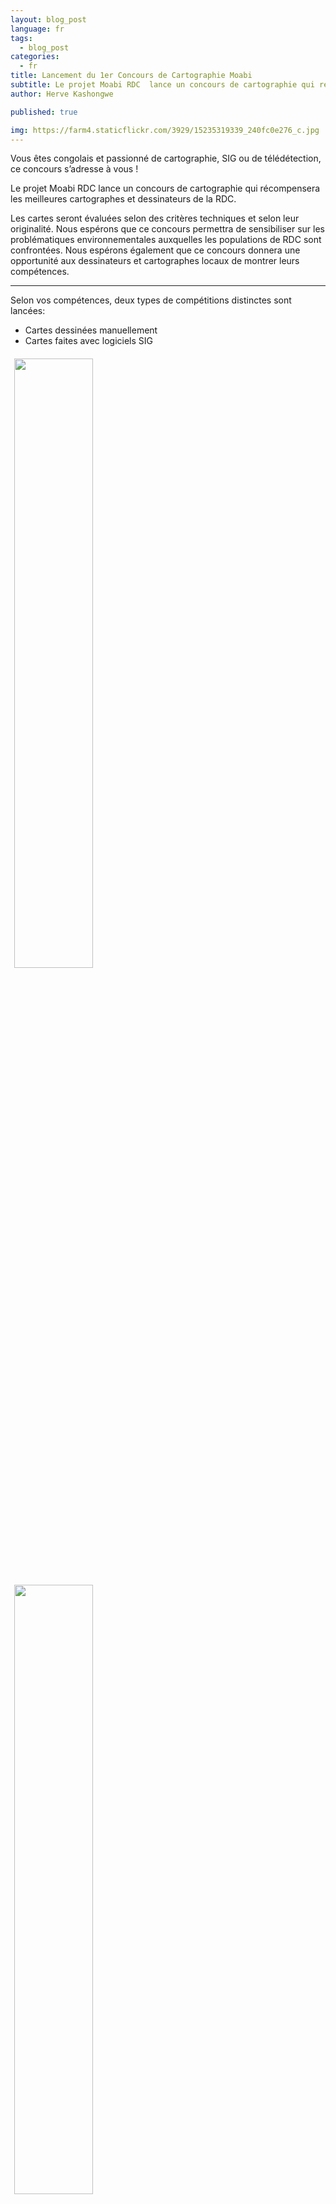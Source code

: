 ```yaml
---
layout: blog_post
language: fr
tags:
  - blog_post
categories:
  - fr
title: Lancement du 1er Concours de Cartographie Moabi
subtitle: Le projet Moabi RDC  lance un concours de cartographie qui récompensera les meilleures cartographes et dessinateurs de la RDC.
author: Herve Kashongwe

published: true

img: https://farm4.staticflickr.com/3929/15235319339_240fc0e276_c.jpg
---
```

Vous êtes congolais et passionné de cartographie, SIG ou de télédétection, ce concours s’adresse à vous !

Le projet Moabi RDC  lance un concours de cartographie qui récompensera les meilleures cartographes et dessinateurs de la RDC.

Les cartes seront évaluées selon des critères techniques et selon leur originalité. Nous espérons que ce concours permettra de sensibiliser sur les problématiques environnementales auxquelles les populations de RDC sont confrontées. Nous espérons également que ce concours donnera une opportunité aux dessinateurs et cartographes locaux de montrer leurs compétences.

***

Selon vos compétences, deux types de compétitions distinctes sont lancées:

* Cartes dessinées manuellement
* Cartes faites avec logiciels SIG

<div>
  <img src="https://farm4.staticflickr.com/3930/15234386819_8abdfeb3ec.jpg" style="float:left; width:50%; padding:6px;" />
  <img src="https://farm3.staticflickr.com/2946/15235282209_5e60a57986.jpg" style="width:50%; padding:6px;" />
  <span class="clearfix"></span>
</div>

*exemple des cartes*

## Quels sont les prix?

Pour chaque compétition :

* 1er prix : 250$
* 2e prix: 150$
* 3e   prix: 100$

Les cartes des lauréats seront publiées sur la page d’accueil du site Moabi RDC


## Critères

* Etre de nationalité congolaise
* Les cartes doivent être le résultat d’un travail original
* Vous devez avoir l’autorisation d’utiliser les données qui vous permettront de réaliser vos cartes
* Vous pouvez soumettre plus d’une carte mais une seule pourra être récompensée
* Vous pouvez soumettre une suite de cartes illustrant une dynamique spatiale, (dans une limite de 6 cartes)
* La carte doit être sur la RDC
* Inclure une note descriptive d’une page maximum, expliquant :
  * le contexte dans lequel la carte a été réalisée
  * son objectif
  * son intérêt
* Les dossiers doivent être envoyés avant le 12 décembre 2014.


## Comment participer ?
Le dossier de candidature au concours doit être composé :
* L’identité du participant : Nom du participant et nom de l’organisation / institution / entreprise (le cas échéant), Adresse postale, Coordonnées téléphoniques et e-mail ;

Si le concours est réalisé au nom d’une organisation/ institution / entreprise, noter le domaine d’activités, l’aire géographique d’intervention, le nombre de membres / employés, les principales activités et projets réalisés à ce jour.
* La carte et les données géoréférencées.
* La note descriptive de la carte, expliquant i)
  * le contexte dans lequel la carte a été réalisée
  * son objectif
  * son intérêt

Merci de transmettre les cartes informatiques au format jpg, png à Herve Kashongwe : hkashongwe@gmail.com

Les dossiers incluant des cartes réalisées manuellement doivent être déposés à l’OSFAC, à l'adresse suivante : OSFAC, 14 Avenue du Sergent Moke, Concession SAFRICAS, Quartier Socimat, Commune de Ngaliema, Kinshasa.

Pour de plus amples informations, merci de contacter Herve Kashongwe : hkashongwe@gmail.com

Pour vous maintenir informer sur ce concours et connaître les vainqueurs, vous pouvez nous rejoindre sur facebook.com/moabimapping ou nous suivre sur twitter @moabimaps.

### Composition du comité de sélection Moabi :

* Guy Kajemba, Porte-parole de la GTCR.
* Nicky Kingunya, Directeur adjoint à la Direction du Développement Durable du MECNT.
* Eric Lutete, Experts national en SIG et formateur à l’Université de Kinshasa
* Maurice Mbunga, Géographe à l’IGC
* Pascal Drouard, Expert international en SIG à WRI
* Claire Halleux, Experte internationale en SIG ainsi qu’en sciences environnementales au RGC
* Elvis Tshibasu, Expert international en SIG au WWF
* Hervé Kashongwe : Expert national en SIG à l’OSFAC et secrétaire du Comité de sélection Moabi
* Benoit Thuaire, Consultant IIASA, Coordinateur du comité de sélection Moabi




